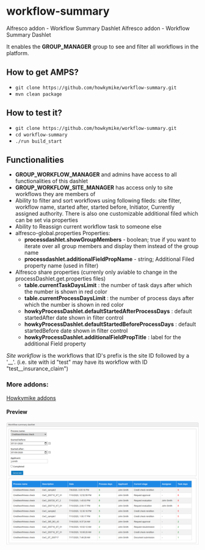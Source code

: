 # workflow-summary
Alfresco addon - Workflow Summary Dashlet	Alfresco addon - Workflow Summary Dashlet

It enables the **GROUP_MANAGER** group to see and filter all workflows in the platform.

## How to get AMPS?
- `git clone https://github.com/howkymike/workflow-summary.git`
- `mvn clean package`

## How to test it?
- `git clone https://github.com/howkymike/workflow-summary.git`
- `cd workflow-summary`
- `./run build_start`

## Functionalities
- **GROUP_WORKFLOW_MANAGER** and admins have access to all functionalities of this dashlet
- **GROUP_WORKFLOW_SITE_MANAGER** has access only to site workflows they are members of
- Ability to filter and sort workflows using following fileds: site filter, workflow name, started after, started before, Initiator, Currently assigned authority. There is also one customizable additional filed which can be set via properties
- Ability to Reassign current workflow task to someone else
- alfresco-global.properties Properties:
	- **processdashlet.showGroupMembers** - boolean; true if you want to iterate over all group members and display them instead of the group name
	- **processdashlet.additionalFieldPropName** - string; Additional Filed property name (used in filter)
- Alfresco share properties (currenly only aviable to change in the processDashlet.get.properties files)
	- **table.currentTaskDaysLimit** :  the number of task days after which the number is shown in red color
	- **table.currentProcessDaysLimit** : the number of process days after which the number is shown in red color
	- **howkyProcessDashlet.defaultStartedAfterProcessDays** : default startedAfter date shown in filter control
	- **howkyProcessDashlet.defaultStartedBeforeProcessDays** : default startedBefore date shown in filter control
	- **howkyProcessDashlet.additionalFieldPropTitle** : label for the additional Field property

*Site workflow* is the workflows that ID's prefix is the site ID followed by a '__'. (i.e. site with id "test" may have its workflow with ID "test__insurance_claim")


### More addons:
[Howkymike addons](https://howkymike.github.io/alfrescoAddons.html)


#### Preview
![workflow-summary dashlet preview](images/imageOLD.png)
